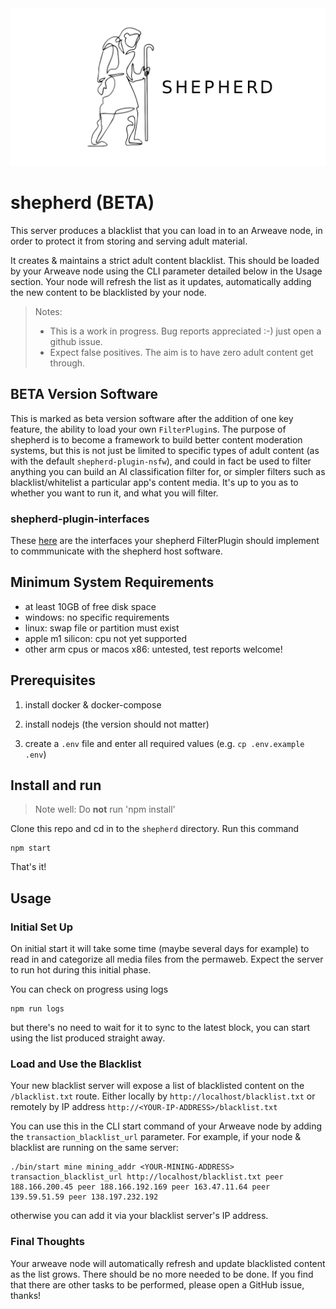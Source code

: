 <img src="./logo-github.png">

# shepherd (BETA)

This server produces a blacklist that you can load in to an Arweave node, in order to protect it from storing and serving adult material.

It creates & maintains a strict adult content blacklist. This should be loaded by your Arweave node using the CLI parameter detailed below in the Usage section. Your node will refresh the list as it updates, automatically adding the new content to be blacklisted by your node.

>Notes: 
>- This is a work in progress. Bug reports appreciated :-) just open a github issue.
>- Expect false positives. The aim is to have zero adult content get through.

## BETA Version Software

This is marked as beta version software after the addition of one key feature, the ability to load your own `FilterPlugin`s. The purpose of shepherd is to become a framework to build better content moderation systems, but this is not just be limited to specific types of adult content (as with the default `shepherd-plugin-nsfw`), and could in fact be used to filter anything you can build an AI classification filter for, or simpler filters such as blacklist/whitelist a particular app's content media. It's up to you as to whether you want to run it, and what you will filter.

### shepherd-plugin-interfaces

These [here](src/shepherd-plugin-interfaces/index.ts) are the interfaces your shepherd FilterPlugin should implement to commmunicate with the shepherd host software.

## Minimum System Requirements

- at least 10GB of free disk space
- windows: no specific requirements
- linux: swap file or partition must exist
- apple m1 silicon: cpu not yet supported
- other arm cpus or macos x86: untested, test reports welcome!

## Prerequisites

1. install docker & docker-compose

2. install nodejs (the version should not matter)

3. create a `.env` file and enter all required values (e.g. `cp .env.example .env`)

## Install and run

> Note well: Do **not** run 'npm install'

Clone this repo and cd in to the `shepherd` directory. Run this command

```
npm start
```
That's it!

## Usage

### Initial Set Up

On initial start it will take some time (maybe several days for example) to read in and categorize all media files from the permaweb. Expect the server to run hot during this initial phase.

You can check on progress using logs
```
npm run logs
```
but there's no need to wait for it to sync to the latest block, you can start using the list produced straight away.

### Load and Use the Blacklist

Your new blacklist server will expose a list of blacklisted content on the `/blacklist.txt` route. Either locally by `http://localhost/blacklist.txt` or remotely by IP address `http://<YOUR-IP-ADDRESS>/blacklist.txt`

You can use this in the CLI start command of your Arweave node by adding the `transaction_blacklist_url` parameter. For example, if your node & blacklist are running on the same server:
```
./bin/start mine mining_addr <YOUR-MINING-ADDRESS> transaction_blacklist_url http://localhost/blacklist.txt peer 188.166.200.45 peer 188.166.192.169 peer 163.47.11.64 peer 139.59.51.59 peer 138.197.232.192
```
otherwise you can add it via your blacklist server's IP address. 

### Final Thoughts

Your arweave node will automatically refresh and update blacklisted content as the list grows. There should be no more needed to be done. If you find that there are other tasks to be performed, please open a GitHub issue, thanks!
